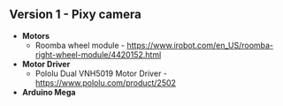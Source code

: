 ## Version 1 - Pixy camera

- **Motors**
   - Roomba wheel module - https://www.irobot.com/en_US/roomba-right-wheel-module/4420152.html
- **Motor Driver**
   - Pololu Dual VNH5019 Motor Driver - https://www.pololu.com/product/2502
- **Arduino Mega**


